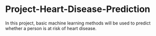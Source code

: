 # Project-Heart-Disease-Prediction
In this project, basic machine learning methods will be used to predict whether a person is at risk of heart disease.
